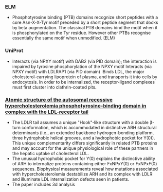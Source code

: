 ### ELM
- Phosphotyrosine binding (PTB) domains recognize short peptides with a core Asn-X-X-Tyr motif preceded by a short peptide segment that docks by beta augmentation. The classical PTB domains bind the motif when it is phosphorylated on the Tyr residue. However other PTBs recognise essentially the same motif when unmodified. (ELM)

### UniProt
- Interacts (via NPXY motif) with DAB2 (via PID domain); the interaction is impaired by tyrosine phosphorylation of the NPXY motif
Interacts (via NPXY motif) with LDLRAP1 (via PID domain) 
Binds LDL, the major cholesterol-carrying lipoprotein of plasma, and transports it into cells by endocytosis. In order to be internalized, the receptor-ligand complexes must first cluster into clathrin-coated pits.


### [Atomic structure of the autosomal recessive hypercholesterolemia phosphotyrosine-binding domain in complex with the LDL-receptor tail](https://pubmed.ncbi.nlm.nih.gov/22509010/)
- The LDLR tail assumes a unique "Hook"-like structure with a double β-turn conformation, which is accommodated in distinctive ARH structural determinants (i.e., an extended backbone hydrogen-bonding platform, three hydrophobic helical grooves, and a hydrophobic pocket for Y(0)). This unique complementarity differs significantly in related PTB proteins and may account for the unique physiological role of these partners in the hepatic uptake of cholesterol LDL. 
- The unusual hydrophobic pocket for Y(0) explains the distinctive ability of ARH to internalize proteins containing either FxNPxY(0) or FxNPxF(0) sequences. Biophysical measurements reveal how mutations associated with hypercholesterolemia destabilize ARH and its complex with LDLR and illuminate LDL internalization defects seen in patients.
- The paper includes 3d analysis 
